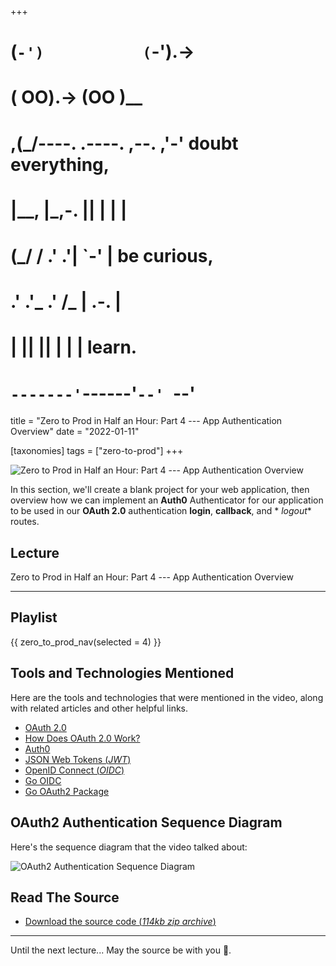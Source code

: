 +++
#   (`-')           (`-').->
#   ( OO).->        (OO )__
# ,(_/----. .----. ,--. ,'-' doubt everything,
# |__,    |\_,-.  ||  | |  |
#  (_/   /    .' .'|  `-'  | be curious,
#  .'  .'_  .'  /_ |  .-.  |
# |       ||      ||  | |  | learn.
# `-------'`------'`--' `--'

title = "Zero to Prod in Half an Hour: Part 4 --- App Authentication Overview"
date = "2022-01-11"

[taxonomies]
tags = ["zero-to-prod"]
+++

![Zero to Prod in Half an Hour: Part 4 --- App Authentication Overview](/zerotohero-dev/content/images/size/w1200/2024/03/papers.png)

In this section, we'll create a blank project for your web application, then
overview how we can implement an **Auth0** Authenticator for our application to
be used in our **OAuth 2.0** authentication **login**, **callback**, and *
*logout** routes.

Lecture
-------

Zero to Prod in Half an Hour: Part 4 --- App Authentication Overview

--------

Playlist
--------

{{ zero_to_prod_nav(selected = 4) }}

Tools and Technologies Mentioned
--------------------------------

Here are the tools and technologies that were mentioned in the video, along with
related articles and other helpful links.

* [OAuth 2.0](https://oauth.net/2/)
* [How Does OAuth 2.0 Work?](https://www.digitalocean.com/community/tutorials/an-introduction-to-oauth-2)
* [Auth0](https://auth0.com/)
* [JSON Web Tokens (_JWT_)](https://jwt.io/)
* [OpenID Connect (_OIDC_)](https://openid.net/connect/)
* [Go OIDC](https://github.com/coreos/go-oidc)
* [Go OAuth2 Package](https://github.com/golang/oauth2)

OAuth2 Authentication Sequence Diagram
--------------------------------------

Here's the sequence diagram that the video talked about:

![OAuth2 Authentication Sequence Diagram](/images/2022/01/Screen-Shot-2022-01-10-at-5.00.04-PM.png)

Read The Source
---------------

* [Download the source code (_114kb zip
  archive_)](https://assets.zerotohero.dev/zero-to-prod-in-30/zero-to-prod-in-30.zip)

------------

Until the next lecture... May the source be with you 🦄.
